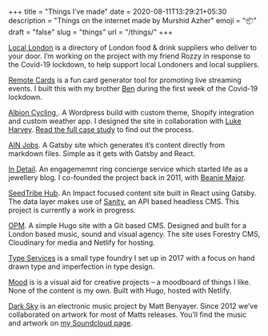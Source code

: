 +++
title = "Things I’ve made"
date = 2020-08-11T13:29:21+05:30
description = "Things on the internet made by Murshid Azher"
emoji = "📦"
draft = "false"
slug = "things"
url = "/things/"
+++

[Local London](https://locallondon.life) is a directory of London food & drink suppliers who deliver to your door. I’m working on the
project with my friend Rozzy in response to the Covid-19 lockdown, to help support local Londoners and local suppliers.

[Remote Cards](https://remote.cards/) is a fun card generator tool for promoting live streaming events. I built this with my brother
[Ben](https://benmclaren.xyz/) during the first week of the Covid-19 lockdown.

[Albion Cycling ](http://www.albioncycling.com/). A Wordpress build with custom theme, Shopify integration and custom weather app. I
designed the site in collaboration with [Luke Harvey](https://lukeharvey.co.uk/). [Read the full case study](/projects/albion/) to find out
the process.

[AIN Jobs](https://jobs.angelinvestmentnetwork.co.uk). A Gatsby site which generates it’s content directly from markdown files. Simple as it
gets with Gatsby and React.

[In Detail](https://indtl.com/). An engagememnt ring concierge service which started life as a jewellery blog. I co-founded the project back
in 2011, with [Beanie Major](http://blake-ldn.com/journal/2016/11/8/blake-woman-beanie-major).

[SeedTribe Hub](https://hub.seedtribe.com/). An Impact focused content site built in React using Gatsby. The data layer makes use of
[Sanity](/tags/sanity/), an API based headless CMS. This project is currently a work in progress.

[OPM](https://opm.london/). A simple Hugo site with a Git based CMS. Designed and built for a London based music, sound and visual agency.
The site uses Forestry CMS, Cloudinary for media and Netlify for hosting.

[Type Services](https://typeservices.co/) is a small type foundry I set up in 2017 with a focus on hand drawn type and imperfection in type
design.

[Mood](https://mood.murshidazher.com/) is is a visual aid for creative projects – a moodboard of things I like. None of the content is my
own. Built with Hugo, hosted with Netlify.

[Dark Sky](https://soundcloud.com/dark-sky) is an electronic music project by Matt Benyayer. Since 2012 we’ve collaborated on artwork for
most of Matts releases. You’ll find the music and artwork on [my Soundcloud page](https://soundcloud.com/murshidazher).
